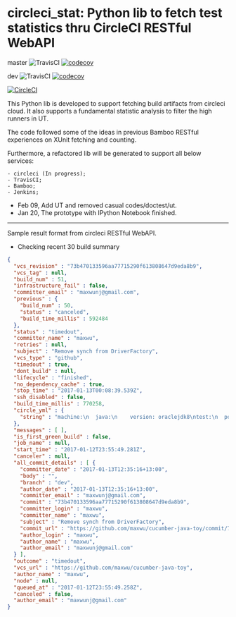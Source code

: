 # circleci_stat: Python lib to fetch test statistics thru CircleCI RESTful WebAPI


master ![TravisCI](https://travis-ci.org/maxwu/circleci_stat.svg?branch=master) 
       [![codecov](https://codecov.io/gh/maxwu/circleci_stat/branch/master/graph/badge.svg)](https://codecov.io/gh/maxwu/circleci_stat)

dev    ![TravisCI](https://travis-ci.org/maxwu/circleci_stat.svg?branch=dev)
       [![codecov](https://codecov.io/gh/maxwu/circleci_stat/branch/dev/graph/badge.svg)](https://codecov.io/gh/maxwu/circleci_stat) 

[![CircleCI](https://circleci.com/gh/maxwu/circleci_stat.svg?style=svg)](https://circleci.com/gh/maxwu/circleci_stat)

This Python lib is developed to support fetching build artifacts from circleci cloud. 
It also supports a fundamental statistic analysis to filter the high runners in UT.

The code followed some of the ideas in previous Bamboo RESTful experiences on XUnit fetching and counting.

Furthermore, a refactored lib will be generated to support all below services:
    
    - circleci (In progress); 
    - TravisCI;
    - Bamboo;
    - Jenkins;

- Feb 09, Add UT and removed casual codes/doctest/ut.
- Jan 20, The prototype with IPython Notebook finished.

----
Sample result format from circleci RESTful WebAPI.
- Checking recent 30 build summary

```json
{
  "vcs_revision" : "73b470133596aa77715290f613808647d9eda8b9",
  "vcs_tag" : null,
  "build_num" : 51,
  "infrastructure_fail" : false,
  "committer_email" : "maxwunj@gmail.com",
  "previous" : {
    "build_num" : 50,
    "status" : "canceled",
    "build_time_millis" : 592484
  },
  "status" : "timedout",
  "committer_name" : "maxwu",
  "retries" : null,
  "subject" : "Remove synch from DriverFactory",
  "vcs_type" : "github",
  "timedout" : true,
  "dont_build" : null,
  "lifecycle" : "finished",
  "no_dependency_cache" : true,
  "stop_time" : "2017-01-13T00:08:39.539Z",
  "ssh_disabled" : false,
  "build_time_millis" : 770258,
  "circle_yml" : {
    "string" : "machine:\n  java:\n    version: oraclejdk8\ntest:\n  post:\n    - mkdir -p $CIRCLE_TEST_REPORTS/junit/\n    - find . -type f -regex \".*/target/surefire-reports/.*xml\" -exec cp {} $CIRCLE_TEST_REPORTS/junit/ \\;\n"
  },
  "messages" : [ ],
  "is_first_green_build" : false,
  "job_name" : null,
  "start_time" : "2017-01-12T23:55:49.281Z",
  "canceler" : null,
  "all_commit_details" : [ {
    "committer_date" : "2017-01-13T12:35:16+13:00",
    "body" : "",
    "branch" : "dev",
    "author_date" : "2017-01-13T12:35:16+13:00",
    "committer_email" : "maxwunj@gmail.com",
    "commit" : "73b470133596aa77715290f613808647d9eda8b9",
    "committer_login" : "maxwu",
    "committer_name" : "maxwu",
    "subject" : "Remove synch from DriverFactory",
    "commit_url" : "https://github.com/maxwu/cucumber-java-toy/commit/73b470133596aa77715290f613808647d9eda8b9",
    "author_login" : "maxwu",
    "author_name" : "maxwu",
    "author_email" : "maxwunj@gmail.com"
  } ],
  "outcome" : "timedout",
  "vcs_url" : "https://github.com/maxwu/cucumber-java-toy",
  "author_name" : "maxwu",
  "node" : null,
  "queued_at" : "2017-01-12T23:55:49.258Z",
  "canceled" : false,
  "author_email" : "maxwunj@gmail.com"
}
```
